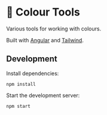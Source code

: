 # 🚧 Colour Tools

Various tools for working with colours.

Built with [Angular](https://angular.dev) and [Tailwind](https://tailwindcss.com).


## Development

Install dependencies:

    npm install

Start the development server:

    npm start

